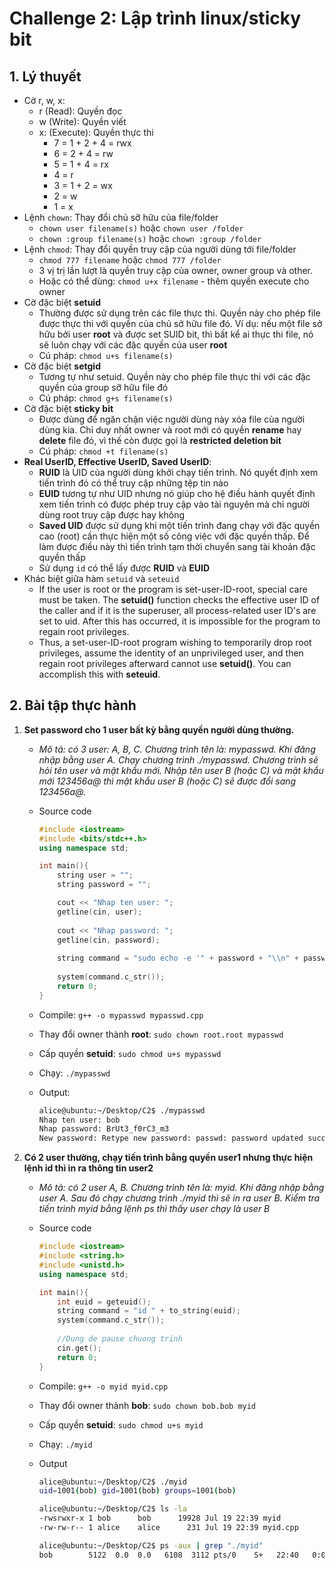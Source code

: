 # Challenge 2: Lập trình linux/sticky bit

## 1. Lý thuyết

- Cờ r, w, x:
  - r (Read): Quyền đọc 
  - w (Write): Quyền viết 
  - x: (Execute): Quyền thực thi
    - 7 = 1 + 2 + 4 = rwx
    - 6 = 2 + 4 = rw
    - 5 = 1 + 4 = rx
    - 4 = r
    - 3 = 1 + 2 = wx
    - 2 = w
    - 1 = x
- Lệnh `chown`: Thay đổi chủ sỡ hữu của file/folder
  - `chown user filename(s)` hoặc `chown user /folder`
  - `chown :group filename(s)` hoặc `chown :group /folder`
- Lệnh `chmod`: Thay đổi quyền truy cập của người dùng tới file/folder
  - `chmod 777 filename` hoặc `chmod 777 /folder`
  - 3 vị trị lần lượt là quyền truy cập của owner, owner group và other.
  - Hoặc có thể dùng: `chmod u+x filename` - thêm quyền execute cho owner
- Cờ đặc biệt **setuid**
  - Thường được sử dụng trên các file thực thi. Quyền này cho phép file được thực thi với quyền của chủ sở hữu file đó. Ví dụ: nếu một file sở hữu bởi user **root** và được set SUID bit, thì bất kể ai thực thi file, nó sẽ luôn chạy với các đặc quyền của user **root**
  - Cú pháp: `chmod u+s filename(s)`
- Cờ đặc biệt **setgid**
  - Tương tự như setuid. Quyền này cho phép file thực thi với các đặc quyền của group sỡ hữu file đó
  - Cú pháp: `chmod g+s filename(s)`
- Cờ đặc biệt **sticky bit**
  - Được dùng để ngăn chặn việc người dùng này xóa file của người dùng kia. Chỉ duy nhất owner và root mới có quyền **rename** hay **delete** file đó, vì thế còn được gọi là **restricted deletion bit**
  - Cú pháp: `chmod +t filename(s)`
- **Real UserID, Effective UserID, Saved UserID**:
  - **RUID** là UID của người dùng khởi chạy tiến trình. Nó quyết định xem tiến trình đó có thể truy cập những tệp tin nào
  - **EUID** tương tự như UID nhưng nó giúp cho hệ điều hành quyết định xem tiến trình có được phép truy cập vào tài nguyên mà chỉ người dùng root truy cập được hay không
  - **Saved UID** được sử dụng khi một tiến trình đang chạy với đặc quyền cao (root) cần thực hiện một số công việc với đặc quyền thấp. Để làm được điều này thì tiến trình tạm thời chuyển sang tài khoản đặc quyền thấp
  - Sử dụng `id` có thể lấy được **RUID** và **EUID**
- Khác biệt giữa hàm `setuid` và `seteuid`
  - If the user is root or the program is set-user-ID-root, special care must be taken. The **setuid()** function checks the effective user ID of the caller and if it is the superuser, all process-related user ID's are set to uid. After this has occurred, it is impossible for the program to regain root privileges.
  - Thus, a set-user-ID-root program wishing to temporarily drop root privileges, assume the identity of an unprivileged user, and then regain root privileges afterward cannot use **setuid()**. You can accomplish this with **seteuid**.

## 2. Bài tập thực hành

1. **Set password cho 1 user bất kỳ bằng quyền người dùng thường.** 

   - *Mô tả: có 3 user: A, B, C. Chương trình tên là: mypasswd. Khi đăng nhập bằng user A. Chạy chương trình ./mypasswd. Chương trình sẽ hỏi tên user và mật khẩu mới. Nhập tên user B (hoặc C) và mật khẩu mới 123456a@ thì mật khẩu user B (hoặc C) sẽ được đổi sang 123456a@.*

   - Source code

     ```c++
     #include <iostream>
     #include <bits/stdc++.h>
     using namespace std;
     
     int main(){
         string user = "";
         string password = "";
     
         cout << "Nhap ten user: ";
         getline(cin, user);
         
         cout << "Nhap password: ";
         getline(cin, password);
         
         string command = "sudo echo -e '" + password + "\\n" + password + "' | " + "sudo passwd " + user;
         
         system(command.c_str());
         return 0;
     }
     ```

   - Compile: `g++ -o mypasswd mypasswd.cpp`

   - Thay đổi owner thành **root**: `sudo chown root.root mypasswd`

   - Cấp quyền **setuid**: `sudo chmod u+s mypasswd`

   - Chạy: `./mypasswd`

   - Output:

     ```bash
     alice@ubuntu:~/Desktop/C2$ ./mypasswd 
     Nhap ten user: bob
     Nhap password: BrUt3_f0rC3_m3
     New password: Retype new password: passwd: password updated successfully
     ```

2. **Có 2 user thường, chạy tiến trình bằng quyền user1 nhưng thực hiện lệnh id thì in ra thông tin user2**

   - *Mô tả: có 2 user A, B. Chương trình tên là: myid. Khi đăng nhập bằng user A. Sau đó chạy chương trình ./myid thì sẽ in ra user B. Kiểm tra tiến trình myid bằng lệnh ps thì thấy user chạy là user B*

   - Source code

     ```cpp
     #include <iostream>
     #include <string.h>
     #include <unistd.h>
     using namespace std;
     
     int main(){
         int euid = geteuid();
         string command = "id " + to_string(euid);
         system(command.c_str());
     	
         //Dung de pause chuong trinh
         cin.get();
         return 0;
     }
     ```

   - Compile: `g++ -o myid myid.cpp`

   - Thay đổi owner thành **bob**: `sudo chown bob.bob myid`

   - Cấp quyền **setuid**: `sudo chmod u+s myid`

   - Chạy: `./myid`

   - Output

     ```bash
     alice@ubuntu:~/Desktop/C2$ ./myid
     uid=1001(bob) gid=1001(bob) groups=1001(bob)
     ```

     ```bash
     alice@ubuntu:~/Desktop/C2$ ls -la
     -rwsrwxr-x 1 bob      bob      19928 Jul 19 22:39 myid
     -rw-rw-r-- 1 alice    alice      231 Jul 19 22:39 myid.cpp
     
     alice@ubuntu:~/Desktop/C2$ ps -aux | grep "./myid"
     bob        5122  0.0  0.0   6108  3112 pts/0    S+   22:40   0:00 ./myid
     ```

     

